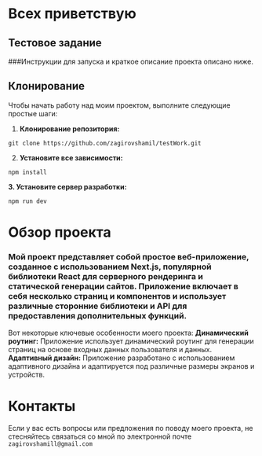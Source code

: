 # Всех приветствую

## Тестовое задание

###Инструкции для запуска и краткое описание проекта описано ниже.

## Клонирование

Чтобы начать работу над моим проектом, выполните следующие простые шаги:

1. **Клонирование репозитория:**

`git clone https://github.com/zagirovshamil/testWork.git`

2. **Установите все зависимости:**

`npm install`

**3. Установите сервер разработки:**

`npm run dev`

# Обзор проекта

### Мой проект представляет собой простое веб-приложение, созданное с использованием Next.js, популярной библиотеки React для серверного рендеринга и статической генерации сайтов. Приложение включает в себя несколько страниц и компонентов и использует различные сторонние библиотеки и API для предоставления дополнительных функций.

Вот некоторые ключевые особенности моего проекта:
**Динамический роутинг:** Приложение использует динамический роутинг для генерации страниц на основе входных данных пользователя и данных.
**Адаптивный дизайн:** Приложение разработано с использованием адаптивного дизайна и адаптируется под различные размеры экранов и устройств.

# Контакты

Если у вас есть вопросы или предложения по поводу моего проекта, не стесняйтесь связаться со мной по электронной почте `zagirovshamill@gmail.com`
